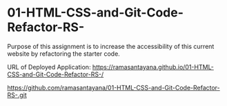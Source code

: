 # 01-HTML-CSS-and-Git-Code-Refactor-RS-

Purpose of this assignment is to increase the accessibility of this current website by refactoring the starter code. 

URL of Deployed Application: https://ramasantayana.github.io/01-HTML-CSS-and-Git-Code-Refactor-RS-/

https://github.com/ramasantayana/01-HTML-CSS-and-Git-Code-Refactor-RS-.git
